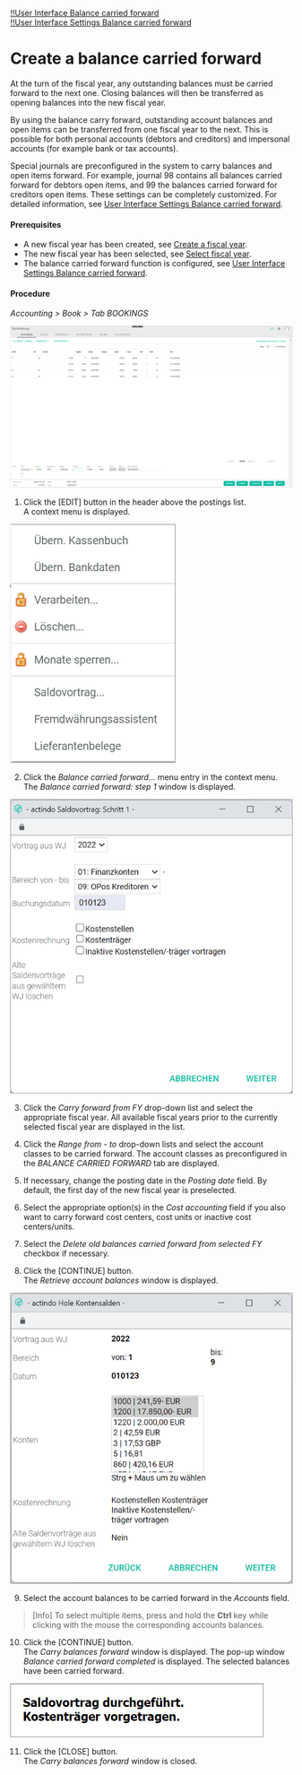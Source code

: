 [!!User Interface Balance carried forward](../UserInterface/01_Book.md#balance-carried-forward)  
[!!User Interface Settings Balance carried forward](../UserInterface/02h_BalanceCarriedForward.md)  


# Create a balance carried forward

At the turn of the fiscal year, any outstanding balances must be carried forward to the next one. Closing balances will then be transferred as opening balances into the new fiscal year.

By using the balance carry forward, outstanding account balances and open items can be transferred from one fiscal year to the next. This is possible for both personal accounts (debtors and creditors) and impersonal accounts (for example bank or tax accounts).

Special journals are preconfigured in the system to carry balances and open items forward. For example, journal 98 contains all balances carried forward for debtors open items, and 99 the balances carried forward for creditors open items. These settings can be completely customized. For detailed information, see [User Interface Settings Balance carried forward](../UserInterface/02h_BalanceCarriedForward.md).

#### Prerequisites

- A new fiscal year has been created, see [Create a fiscal year](../Integration04_ManageFiscalYear.md#create-a-fiscal-year).
- The new fiscal year has been selected, see [Select fiscal year](./01_SelectFiscalYear.md).
- The balance carried forward function is configured, see [User Interface Settings Balance carried forward](../UserInterface/02h_BalanceCarriedForward.md).

#### Procedure

*Accounting > Book > Tab BOOKINGS*

![Postings](../../Assets/Screenshots/RetailSuiteAccounting/Book/Bookings/Bookings.png "[Postings]")

1. Click the [EDIT] button in the header above the postings list.  
A context menu is displayed.

  ![Edit](../../Assets/Screenshots/RetailSuiteAccounting/Book/Edit.png "[Edit]")

2. Click the *Balance carried forward...* menu entry in the context menu.     
  The *Balance carried forward: step 1* window is displayed.

  ![Balance carried forward: step 1](../../Assets/Screenshots/RetailSuiteAccounting/Book/BalanceCarriedForward01.png "[Balance carried forward: step 1]")  

  [comment]: <> (The *Cost accounting* field is displayed only when cost centers and/or cost units have been created in the fiscal year from which the balance is carried forward.)

3. Click the *Carry forward from FY* drop-down list and select the appropriate fiscal year. All available fiscal years prior to the currently selected fiscal year are displayed in the list.

4. Click the *Range from - to* drop-down lists and select the account classes to be carried forward. The account classes as preconfigured in the *BALANCE CARRIED FORWARD* tab are displayed.

5. If necessary, change the posting date in the *Posting date* field. By default, the first day of the new fiscal year is preselected.

6. Select the appropriate option(s) in the *Cost accounting* field if you also want to carry forward cost centers, cost units or inactive cost centers/units.

7. Select the *Delete old balances carried forward from selected FY* checkbox if necessary.

[comment]: <> (Was genau passiert dann? Wird empfohlen, das zu machen? Oder könnte das Probleme geben, weil Daten gelöscht werden? Weitere Info notwendig. -> Unsicher, ob es überhaupt funktioniert.)

8. Click the [CONTINUE] button.  
The *Retrieve account balances* window is displayed.

  ![Retrieve account balances](../../Assets/Screenshots/RetailSuiteAccounting/Book/RetrieveAccountBalances.png "[Retrieve account balances]")


9. Select the account balances to be carried forward in the *Accounts* field.

  > [Info] To select multiple items, press and hold the **Ctrl** key while clicking with the mouse the corresponding accounts balances.

10. Click the [CONTINUE] button.  
The *Carry balances forward* window is displayed. The pop-up window *Balance carried forward completed* is displayed. The selected balances have been carried forward.

  ![Balance carried forward completed](../../Assets/Screenshots/RetailSuiteAccounting/Book/BalanceCarriedForwardCompleted02.png "[Balance carried forward completed]")

  [comment]: <> (Wenn keine Kostenrechnung vorgetragen, pop-window zeigt nur Saldovortrag durchgeführt an. S. Screenshot BalanceCarriedForwardCompleted01. Welches verwenden?)

11. Click the [CLOSE] button.  
The *Carry balances forward* window is closed.
